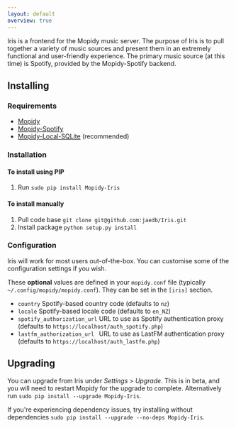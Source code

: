 ```yaml
---
layout: default
overview: true
---
```

Iris is a frontend for the Mopidy music server. The purpose of Iris is to pull together a variety of music sources and present them in an extremely functional and user-friendly experience. The primary music source (at this time) is Spotify, provided by the Mopidy-Spotify backend.

## Installing
### Requirements
- [Mopidy](https://docs.mopidy.com/en/latest/installation/)
- [Mopidy-Spotify](https://github.com/mopidy/mopidy-spotify)
- [Mopidy-Local-SQLite](https://github.com/mopidy/mopidy-local-sqlite) (recommended)

### Installation
#### To install using PIP
1. Run `sudo pip install Mopidy-Iris`

#### To install manually
1. Pull code base `git clone git@github.com:jaedb/Iris.git`
2. Install package `python setup.py install`

### Configuration
Iris will work for most users out-of-the-box. You can customise some of the configuration settings if you wish.

These **optional** values are defined in your `mopidy.conf` file (typically `~/.config/mopidy/mopidy.conf`). They can be set in the `[iris]` section.
- `country` Spotify-based country code (defaults to `nz`)
- `locale` Spotify-based locale code (defaults to `en_NZ`)
- `spotify_authorization_url` URL to use as Spotify authentication proxy (defaults to `https://localhost/auth_spotify.php`)
- `lastfm_authorization_url ` URL to use as LastFM authentication proxy (defaults to `https://localhost/auth_lastfm.php`)

## Upgrading
You can upgrade from Iris under _Settings_ > _Upgrade_. This is in beta, and you will need to restart Mopidy for the upgrade to complete. Alternatively run `sudo pip install --upgrade Mopidy-Iris`.

If you're experiencing dependency issues, try installing without dependencies `sudo pip install --upgrade --no-deps Mopidy-Iris`.
